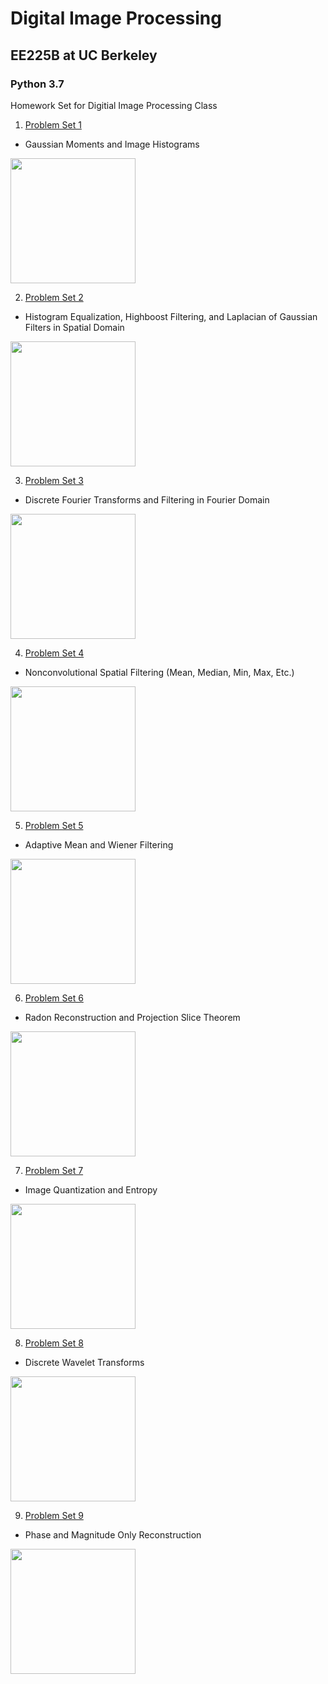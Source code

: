 # Digital Image Processing
## EE225B at UC Berkeley
### Python 3.7

Homework Set for Digitial Image Processing Class

1. [Problem Set 1](https://emaadkhwaja.github.io/Digital_Image_Processing/Problem%20Set%201.html)
- Gaussian Moments and Image Histograms

<img src="https://github.com/EmaadKhwaja/Digital_Image_Processing/blob/main/images/1.png?raw=true" height="200">

2. [Problem Set 2](https://emaadkhwaja.github.io/Digital_Image_Processing/Problem%20Set%202.html)
- Histogram Equalization, Highboost Filtering, and Laplacian of Gaussian Filters in Spatial Domain

<img src="https://github.com/EmaadKhwaja/Digital_Image_Processing/blob/main/images/2.png?raw=true" height="200">

3. [Problem Set 3](https://emaadkhwaja.github.io/Digital_Image_Processing/Problem%20Set%203.html)
- Discrete Fourier Transforms and Filtering in Fourier Domain

<img src="https://github.com/EmaadKhwaja/Digital_Image_Processing/blob/main/images/3.png?raw=true" height="200">

4. [Problem Set 4](https://emaadkhwaja.github.io/Digital_Image_Processing/Problem%20Set%204.html)
- Nonconvolutional Spatial Filtering (Mean, Median, Min, Max, Etc.)

<img src="https://github.com/EmaadKhwaja/Digital_Image_Processing/blob/main/images/4.png?raw=true" height="200">

5. [Problem Set 5](https://emaadkhwaja.github.io/Digital_Image_Processing/Problem%20Set%205.html)
- Adaptive Mean and Wiener Filtering

<img src="https://github.com/EmaadKhwaja/Digital_Image_Processing/blob/main/images/5.png?raw=true" height="200">

6. [Problem Set 6](https://emaadkhwaja.github.io/Digital_Image_Processing/Problem%20Set%206.html)
- Radon Reconstruction and Projection Slice Theorem

<img src="https://github.com/EmaadKhwaja/Digital_Image_Processing/blob/main/images/6.png?raw=true" height="200">

7. [Problem Set 7](https://emaadkhwaja.github.io/Digital_Image_Processing/Problem%20Set%207.html)
- Image Quantization and Entropy

<img src="https://github.com/EmaadKhwaja/Digital_Image_Processing/blob/main/images/7.png?raw=true" height="200">

8. [Problem Set 8](https://emaadkhwaja.github.io/Digital_Image_Processing/Problem%20Set%208.html)
- Discrete Wavelet Transforms

<img src="https://github.com/EmaadKhwaja/Digital_Image_Processing/blob/main/images/8.png?raw=true" height="200">

9. [Problem Set 9](https://emaadkhwaja.github.io/Digital_Image_Processing/Problem%20Set%209.html)
- Phase and Magnitude Only Reconstruction

<img src="https://github.com/EmaadKhwaja/Digital_Image_Processing/blob/main/images/8.png?raw=true" height="200">
